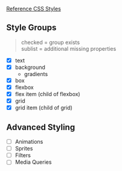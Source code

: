 [Reference CSS Styles](https://www.tutorialrepublic.com/css-tutorial/)

## Style Groups

> checked = group exists  
> sublist = additional missing properties

- [x] text
- [x] background
  - gradients
- [x] box
- [x] flexbox
- [x] flex item (child of flexbox)
- [x] grid
- [x] grid item (child of grid)

## Advanced Styling

- [ ] Animations
- [ ] Sprites
- [ ] Filters
- [ ] Media Queries
